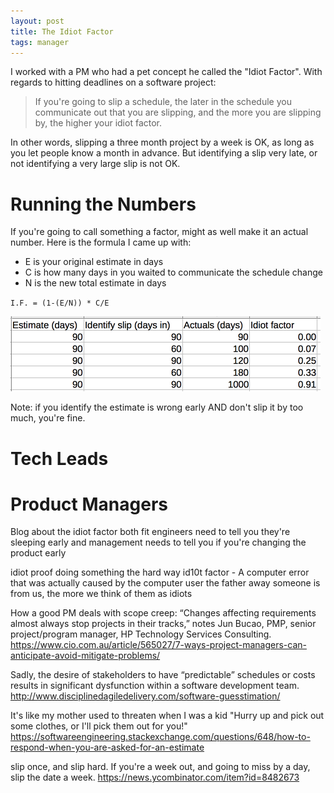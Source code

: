 ```yaml
---
layout: post
title: The Idiot Factor
tags: manager
---
```


I worked with a PM who had a pet concept he called the "Idiot Factor". With
regards to hitting deadlines on a software project:

> If you're going to slip a schedule, the later in the schedule you communicate
out that you are slipping, and the more you are slipping by, the higher your
idiot factor.

In other words, slipping a three month project by a week is OK, as long as you
let people know a month in advance. But identifying a slip very late, or not
identifying a very large slip is not OK.

# Running the Numbers

If you're going to call something a factor, might as well make it an actual
number. Here is the formula I came up with:

- E is your original estimate in days
- C is how many days in you waited to communicate the schedule change
- N is the new total estimate in days

`I.F. = (1-(E/N)) * C/E`

![idiot factor](../images/idiot-factor.png)

Note: if you identify the estimate is wrong early AND don't slip it by too much,
you're fine.

# Tech Leads

# Product Managers

Blog about the idiot factor both fit engineers need to tell you they're sleeping early and management needs to tell you if you're changing the product early

idiot proof
doing something the hard way
id10t factor - A computer error that was actually caused by the computer user
the father away someone is from us, the more we think of them as idiots

How a good PM deals with scope creep: “Changes affecting requirements almost always stop projects in their tracks,” notes Jun Bucao, PMP, senior project/program manager, HP Technology Services Consulting.
https://www.cio.com.au/article/565027/7-ways-project-managers-can-anticipate-avoid-mitigate-problems/

Sadly, the desire of stakeholders to have “predictable” schedules or costs results in significant dysfunction within a software development team.
http://www.disciplinedagiledelivery.com/software-guesstimation/

It's like my mother used to threaten when I was a kid "Hurry up and pick out some clothes, or I'll pick them out for you!"
https://softwareengineering.stackexchange.com/questions/648/how-to-respond-when-you-are-asked-for-an-estimate

slip once, and slip hard. If you're a week out, and going to miss by a day, slip the date a week.
https://news.ycombinator.com/item?id=8482673
